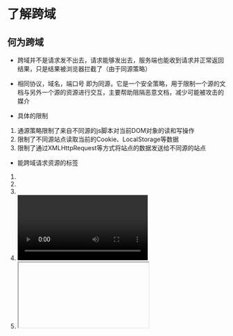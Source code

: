 # 了解跨域

## 何为跨域

- 跨域并不是请求发不出去，请求能够发出去，服务端也能收到请求并正常返回结果，只是结果被浏览器拦截了（由于同源策略）

- 相同协议，域名，端口号 即为同源，它是一个安全策略，用于限制一个源的文档与另外一个源的资源进行交互，主要帮助阻隔恶意文档，减少可能被攻击的媒介

- 具体的限制

 1. 通源策略限制了来自不同源的js脚本对当前DOM对象的读和写操作
 2. 限制了不同源站点读取当前的Cookie、LocalStorage等数据
 3. 限制了通过XMLHttpRequest等方式将站点的数据发送给不同源的站点

- 能跨域请求资源的标签

1. <script src=" " ></script>
2. <link rel="stylesheet" href="">
3. <img src="" />
4. <video></video>
5. <iframe>


# 跨域的解决方案

## JSONP (json with padding)
jsonp 就是利用了<script src="..."></script>

## CORS （cross-origin resource sharing）

- 实现CORS的关键在于后端： 服务端设置 `Access-Control-Allow-Origin` 就可以开启CORS，该属性表示哪些域名可以访问资源，设置通配符则表示所有网站都可以访问资源

- 可以分为简单请求和非简单请求 
